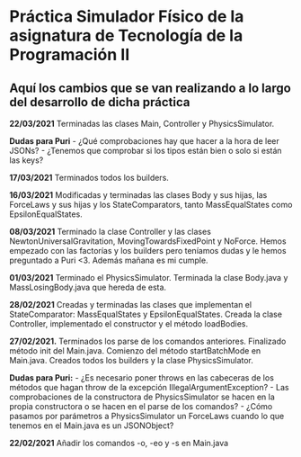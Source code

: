 # Práctica Simulador Físico de la asignatura de Tecnología de la Programación II

## Aquí los cambios que se van realizando a lo largo del desarrollo de dicha práctica

**22/03/2021** Terminadas las clases Main, Controller y PhysicsSimulator.

**Dudas para Puri** - ¿Qué comprobaciones hay que hacer a la hora de leer JSONs? - ¿Tenemos que comprobar si los tipos están bien o solo si están las keys?

**17/03/2021** Terminados todos los builders.

**16/03/2021** Modificadas y terminadas las clases Body y sus hijas, las ForceLaws y sus hijas y los StateComparators, tanto MassEqualStates como EpsilonEqualStates.

**08/03/2021** Terminado la clase Controller y las clases NewtonUniversalGravitation, MovingTowardsFixedPoint y NoForce. Hemos empezado con las factorías y los builders pero teníamos dudas y le hemos preguntado a Puri <3. Además mañana es mi cumple.

**01/03/2021** Terminado el PhysicsSimulator. Terminada la clase Body.java y MassLosingBody.java que hereda de esta. 

**28/02/2021** Creadas y terminadas las clases que implementan el StateComparator: MassEqualStates y EpsilonEqualStates. Creada la clase Controller, implementado el constructor y el método loadBodies.

**27/02/2021.** Terminados los parse de los comandos anteriores. Finalizado método init del Main.java. Comienzo del método startBatchMode en Main.java. Creados todos los builders y la clase PhysicsSimulator.

 **Dudas para Puri:** - ¿Es necesario poner throws en las cabeceras de los métodos que hagan throw de la excepción IllegalArgumentException? - Las comprobaciones de la constructora de PhysicsSimulator se hacen en la propia constructora o se hacen en el parse de los comandos? - ¿Cómo pasamos por parámetros a PhysicsSimulator un ForceLaws cuando lo que tenemos en el Main.java es un JSONObject?

**22/02/2021** Añadir los comandos -o, -eo y -s en Main.java
